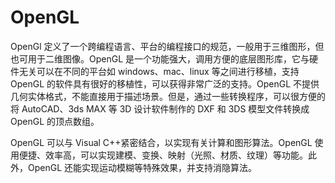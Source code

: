 # OpenGL

OpenGl 定义了一个跨编程语言、平台的编程接口的规范，一般用于三维图形，但也可用于二维图像。OpenGL 是一个功能强大，调用方便的底层图形库，它与硬件无关可以在不同的平台如 windows、mac、linux 等之间进行移植，支持 OpenGL 的软件具有很好的移植性，可以获得非常广泛的支持。OpenGL 不提供几何实体格式，不能直接用于描述场景。但是，通过一些转换程序，可以很方便的将 AutoCAD、3ds MAX 等 3D 设计软件制作的 DXF 和 3DS 模型文件转换成 OpenGL 的顶点数组。

OpenGL 可以与 Visual C++紧密结合，以实现有关计算和图形算法。OpenGL 使用便捷、效率高，可以实现建模、变换、映射（光照、材质、纹理）等功能。此外，OpenGL 还能实现运动模糊等特殊效果，并支持消隐算法。
